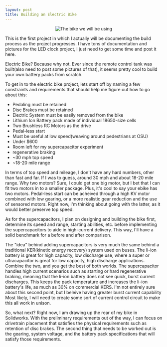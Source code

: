 ```yaml
---
layout: post
title: Building an Electric Bike
---
```


<p align="center">
  <img src="https://www.brianglen.com/assets/bike.png" alt="The bike we will be using"/>
</p>

This is the first project in which I actually will be documenting the build process as the project progresses. I have tons of documentation and pictures for the LED clock project, I just need to get some time and post it here.

Electric Bike? Because why not. Ever since the remote control tank was built(also need to post some pictures of that), it seems pretty cool to build your own battery packs from scratch.

To get in to the electric bike project, lets start off by naming a few constraints and requirements that should help me figure out how to go about this:

- Pedaling must be retained
- Disc Brakes must be retained
- Electric System must be easily removed from the bike 
- Lithium Ion Battery pack made of individual 18650-size cells
- Two Brushless RC Motors as the drive
- Pedal-less start
- Must be useful at low speed(weaving around pedestrians at OSU)
- Under $600
- Room left for my supercapacitor experiment
- regenerative braking
- ~30 mph top speed
- ~18-20 mile range

In terms of top speed and mileage, I don't have any hard numbers, other than fast and far. If I was to guess, around 30 mph and about 18-20 mile range. Why two motors? Sure, I could get one big motor, but I bet that I can fit two motors in to a smaller package. Plus, it's cool to say your ebike has two motors. Pedal-less start can be acheived through a high KV motor combined with low gearing, or a more realistic gear reduction and the use of sensored motors. Right now, I'm thinking about going with the latter, as it would better preserve top speed.

As for the supercapacitors, I plan on designing and building the bike first, determine its speed and range, starting abilities, etc. before implementing the supercapacitors to aide in high-current delivery. This way, I'll have a solid benchmark for a before and after comparison.

The "idea" behind adding supercapacitors is very much the same behind a traditional KER(kinetic energy recovery) system used on buses. The li-ion battery is great for high capacity, low discharge use, where a super or ultracapacitor is great for low capacity, high discharge applications. Combine the two, and you get the best of both worlds. The supercapacitor handles high current scenarios such as starting or hard regenerative braking, meaning that the li-ion battery does not see quick, burst current discharges. This keeps the pack temperature and increases the li-ion battery's life, as much as 30% on commercial KERS. I'm not entirely sure about this second point, but I beleive having greater burst current capability Most likely, I will need to create some sort of current control circuit to make this all work in unison.

So, what next? Right now, I am drawing up the rear of my bike in Solidworks. With the preliminary requirements out of the way, I can focus on drivetrain placement that satisfies the physical requirements such as retention of disc brakes. The second thing that needs to be worked out is the gearing, system voltage, and the battery pack specifications that will satisfy those requirements.
